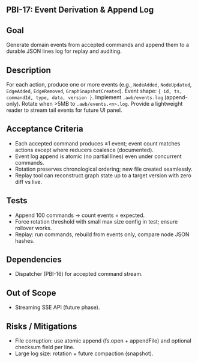 ## PBI-17: Event Derivation & Append Log

Goal
----
Generate domain events from accepted commands and append them to a durable JSON lines log for replay and auditing.

Description
-----------
For each action, produce one or more events (e.g., `NodeAdded`, `NodeUpdated`, `EdgeAdded`, `EdgeRemoved`, `GraphSnapshotCreated`). Event shape: `{ id, ts, commandId, type, data, version }`.
Implement `.awb/events.log` (append-only). Rotate when >5MB to `.awb/events.<n>.log`. Provide a lightweight reader to stream tail events for future UI panel.

Acceptance Criteria
-------------------
- Each accepted command produces ≥1 event; event count matches actions except where reducers coalesce (documented).
- Event log append is atomic (no partial lines) even under concurrent commands.
- Rotation preserves chronological ordering; new file created seamlessly.
- Replay tool can reconstruct graph state up to a target version with zero diff vs live.

Tests
-----
- Append 100 commands → count events = expected.
- Force rotation threshold with small max size config in test; ensure rollover works.
- Replay: run commands, rebuild from events only, compare node JSON hashes.

Dependencies
------------
- Dispatcher (PBI-16) for accepted command stream.

Out of Scope
------------
- Streaming SSE API (future phase).

Risks / Mitigations
-------------------
- File corruption: use atomic append (fs.open + appendFile) and optional checksum field per line.
- Large log size: rotation + future compaction (snapshot). 
